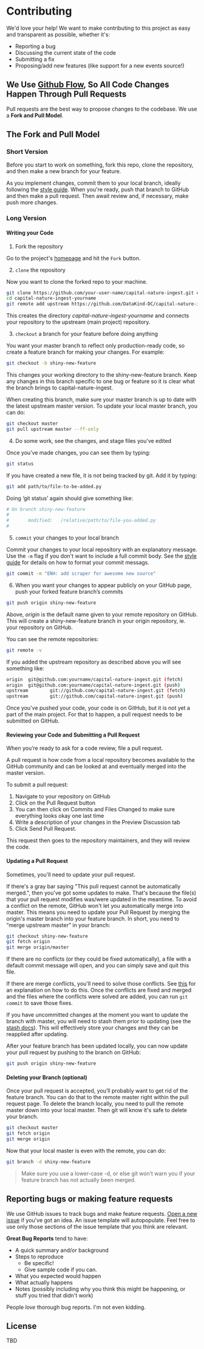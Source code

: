 # Contributing
We'd love your help! We want to make contributing to this project as easy and transparent as possible, whether it's:

- Reporting a bug
- Discussing the current state of the code
- Submitting a fix
- Proposing/add new features (like support for a new events source!)

## We Use [Github Flow](https://guides.github.com/introduction/flow/index.html), So All Code Changes Happen Through Pull Requests
Pull requests are the best way to propose changes to the codebase. We use a **Fork and Pull Model**.

## The Fork and Pull Model
### Short Version
Before you start to work on something, fork this repo, clone the repository, and then make a new branch for your feature.

As you implement changes, commit them to your local branch, ideally following the [style guide](https://github.com/DataKind-DC/capital-nature-ingest/blob/master/.github/STYLE-GUIDE.md). When you're ready, push that branch to GitHub and then make a pull request. Then await review and, if necessary, make push more changes.

### Long Version
#### Writing your Code

1. Fork the repository

Go to the project's [homepage](https://github.com/DataKind-DC/capital-nature-ingest) and hit the `Fork` button.

2. `clone` the repository

Now you want to clone the forked repo to your machine.

```bash
git clone https://github.com/your-user-name/capital-nature-ingest.git capital-nature-ingest-yourname
cd capital-nature-ingest-yourname
git remote add upstream https://github.com/DataKind-DC/capital-nature-ingest
```

This creates the directory *capital-nature-ingest-yourname* and connects your repository to the upstream (main project) repository.

3. `checkout` a branch for your feature before doing anything

You want your master branch to reflect only production-ready code, so create a feature branch for making your changes. For example:

```bash
git checkout -b shiny-new-feature
```

This changes your working directory to the shiny-new-feature branch. Keep any changes in this branch specific to one bug or feature so it is clear what the branch brings to capital-nature-ingest.

When creating this branch, make sure your master branch is up to date with the latest upstream master version. To update your local master branch, you can do:

```bash
git checkout master
git pull upstream master --ff-only
```

4. Do some work, see the changes, and stage files you've edited

Once you’ve made changes, you can see them by typing:
```bash
git status
```

If you have created a new file, it is not being tracked by git. Add it by typing:

```bash
git add path/to/file-to-be-added.py
```

Doing ‘git status’ again should give something like:

```bash
# On branch shiny-new-feature
#
#       modified:   /relative/path/to/file-you-added.py
#
```

5. `commit` your changes to your local branch

Commit your changes to your local repository with an explanatory message. Use the `-m` flag if you don't want to include a full commit body. See the [style guide](https://github.com/DataKind-DC/capital-nature-ingest/blob/master/.github/STYLE-GUIDE.md) for details on how to format your commit messags.

```bash
git commit -m "ENH: add scraper for awesome new source"
```

6. When you want your changes to appear publicly on your GitHub page, push your forked feature branch’s commits

```bash
git push origin shiny-new-feature
```

Above, *origin* is the default name given to your remote repository on GitHub. This will create a shiny-new-feature branch in your origin repository, ie. your repository on GitHub.

You can see the remote repositories:

```bash
git remote -v
```

If you added the upstream repository as described above you will see something like:

```bash
origin  git@github.com:yourname/capital-nature-ingest.git (fetch)
origin  git@github.com:yourname/capital-nature-ingest.git (push)
upstream        git://github.com/capital-nature-ingest.git (fetch)
upstream        git://github.com/capital-nature-ingest.git (push)
```

Once you've pushed your code, your code is on GitHub, but it is not yet a part of the main project. For that to happen, a pull request needs to be submitted on GitHub.
 
#### Reviewing your Code and Submitting a Pull Request
When you’re ready to ask for a code review, file a pull request.

A pull request is how code from a local repository becomes available to the GitHub community and can be looked at and eventually merged into the master version. 

To submit a pull request:

1. Navigate to your repository on GitHub
2. Click on the Pull Request button
3. You can then click on Commits and Files Changed to make sure everything looks okay one last time
4. Write a description of your changes in the Preview Discussion tab
5. Click Send Pull Request.

This request then goes to the repository maintainers, and they will review the code.

#### Updating a Pull Request
Sometimes, you'll need to update your pull request.

If there's a gray bar saying "This pull request cannot be automatically merged.", then you've got some updates to make. That's because the file(s) that your pull request modifies was/were updated in the meantime. To avoid a conflict on the remote, GitHub won't let you automatically merge into master. This means you need to update your Pull Request by merging the origin's master branch into your feature branch. In short, you need to “merge upstream master” in your branch:

```bash
git checkout shiny-new-feature
git fetch origin
git merge origin/master
```

If there are no conflicts (or they could be fixed automatically), a file with a default commit message will open, and you can simply save and quit this file.

If there are merge conflicts, you'll need to solve those conflicts. See [this](https://help.github.com/articles/resolving-a-merge-conflict-using-the-command-line/) for an explanation on how to do this. Once the conflicts are fixed and merged and the files where the conflicts were solved are added, you can run `git commit` to save those fixes.

If you have uncommitted changes at the moment you want to update the branch with master, you will need to stash them prior to updating (see the [stash docs](https://git-scm.com/book/en/v2/Git-Tools-Stashing-and-Cleaning)). This will effectively store your changes and they can be reapplied after updating.

After your feature branch has been updated locally, you can now update your pull request by pushing to the branch on GitHub:
```bash
git push origin shiny-new-feature
```

#### Deleting your Branch (optional)
Once your pull request is accepted, you’ll probably want to get rid of the feature branch. You can do that to the remote master right within the pull request page. To delete the branch locally, you need to pull the remote master down into your local master. Then git will know it's safe to delete your branch.

```bash
git checkout master
git fetch origin
git merge origin
```

Now that your local master is even with the remote, you can do:

```bash
git branch -d shiny-new-feature
```

> Make sure you use a lower-case -d, or else git won’t warn you if your feature branch has not actually been merged.

## Reporting bugs or making feature requests
We use GitHub issues to track bugs and make feature requests. [Open a new issue](https://github.com/DataKind-DC/capital-nature-ingest/issues) if you've got an idea. An issue template will autopopulate. Feel free to use only those sections of the issue template that you think are relevant.

**Great Bug Reports** tend to have:

- A quick summary and/or background
- Steps to reproduce
  - Be specific!
  - Give sample code if you can. 
- What you expected would happen
- What actually happens
- Notes (possibly including why you think this might be happening, or stuff you tried that didn't work)

People *love* thorough bug reports. I'm not even kidding.

## License
TBD
